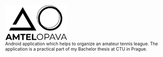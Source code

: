 <img src="https://raw.githubusercontent.com/hawklike/amtel-app/master/logo3.png" alt="drawing" width="200"/>
<br />
Android application which helps to organize an amateur tennis league. The application is a practical part of my Bachelor thesis at CTU in Prague.
